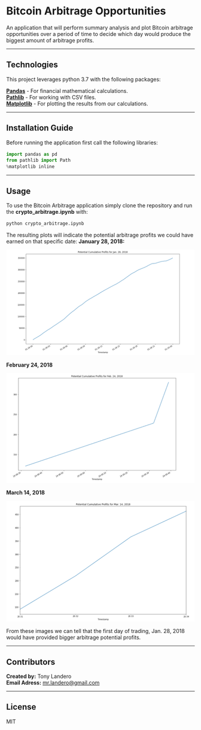 # Bitcoin Arbitrage Opportunities
An application that will perform summary analysis and plot Bitcoin arbitrage opportunities over a period of time to decide which day would produce the biggest amount of arbitrage profits. 

---

## Technologies
This project leverages python 3.7 with the following packages:

**[Pandas](https://pandas.pydata.org/)** - For financial mathematical calculations.<br> 
**[Pathlib](https://pathlib.readthedocs.io/en/pep428/)** - For working with CSV files.<br>
**[Matplotlib](https://matplotlib.org/)** - For plotting the results from our calculations.

---

## Installation Guide

Before running the application first call the following libraries:

```python
import pandas as pd
from pathlib import Path
%matplotlib inline
```

---

## Usage

To use the Bitcoin Arbitrage application simply clone the repository and run the **crypto_arbitrage.ipynb** with:

```python
python crypto_arbitrage.ipynb
```

The resulting plots will indicate the potential arbitrage profits we could have earned on that specific date:
**January 28, 2018:**

![January 28, 2018](Images/jan_28_plot.png)<br>

**February 24, 2018**

![February 24, 2018](Images/feb_24_plot.png)<br>

**March 14, 2018**

![March 14, 2018](Images/mar_14_plot.png)

From these images we can tell that the first day of trading, Jan. 28, 2018 would have provided bigger arbitrage potential profits. 

---

## Contributors

**Created by:** Tony Landero<br>
**Email Adress:** mr.landero@gmail.com

---

## License

MIT